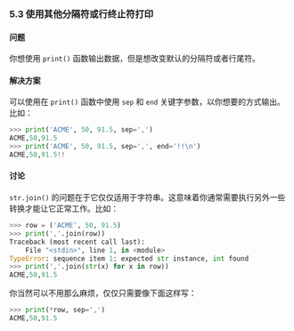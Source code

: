 ### 5.3 使用其他分隔符或行终止符打印

#### 问题

你想使用 `print()` 函数输出数据，但是想改变默认的分隔符或者行尾符。

#### 解决方案

可以使用在 `print()` 函数中使用 `sep` 和 `end` 关键字参数，以你想要的方式输出。比如：

```python
>>> print('ACME', 50, 91.5, sep=',')
ACME,50,91.5
>>> print('ACME', 50, 91.5, sep=',', end='!!\n')
ACME,50,91.5!!
```

#### 讨论

`str.join()` 的问题在于它仅仅适用于字符串。这意味着你通常需要执行另外一些转换才能让它正常工作。比如：

```python
>>> row = ('ACME', 50, 91.5)
>>> print(','.join(row))
Traceback (most recent call last):
    File "<stdin>", line 1, in <module>
TypeError: sequence item 1: expected str instance, int found
>>> print(','.join(str(x) for x in row))
ACME,50,91.5
```

你当然可以不用那么麻烦，仅仅只需要像下面这样写：

```python
>>> print(*row, sep=',')
ACME,50,91.5
```

